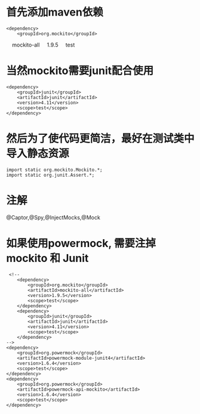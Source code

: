 # 首先添加maven依赖

	<dependency>
		<groupId>org.mockito</groupId>
    	<artifactId>mockito-all</artifactId>
    	<version>1.9.5</version>
    	<scope>test</scope>
	</dependency>

# 当然mockito需要junit配合使用

	<dependency>
		<groupId>junit</groupId>
    	<artifactId>junit</artifactId>
    	<version>4.11</version>
    	<scope>test</scope>
	</dependency>

# 然后为了使代码更简洁，最好在测试类中导入静态资源

	import static org.mockito.Mockito.*;
	import static org.junit.Assert.*;

# 注解
@Captor,@Spy,@InjectMocks,@Mock 


# 如果使用powermock, 需要注掉mockito 和 Junit
    
     <!--  
		<dependency>
			<groupId>org.mockito</groupId>
			<artifactId>mockito-all</artifactId>
			<version>1.9.5</version>
			<scope>test</scope>
		</dependency>
		<dependency>
			<groupId>junit</groupId>
			<artifactId>junit</artifactId>
			<version>4.11</version>
			<scope>test</scope>
		</dependency>
	-->
	<dependency>
		<groupId>org.powermock</groupId>
		<artifactId>powermock-module-junit4</artifactId>
		<version>1.6.4</version>
		<scope>test</scope>
	</dependency>
	<dependency>
		<groupId>org.powermock</groupId>
		<artifactId>powermock-api-mockito</artifactId>
		<version>1.6.4</version>
		<scope>test</scope>
	</dependency>


